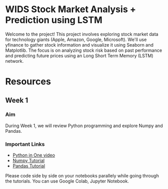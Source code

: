 # WIDS Stock Market Analysis + Prediction using LSTM

Welcome to the project! This project involves exploring stock market data for technology giants (Apple, Amazon, Google, Microsoft). We'll use yfinance to gather stock information and visualize it using Seaborn and Matplotlib. The focus is on analyzing stock risk based on past performance and predicting future prices using an Long Short Term Memory (LSTM) network.

# Resources 

## Week 1

### Aim
During Week 1, we will review Python programming and explore Numpy and Pandas.
### Important Links
* [Python in One video](https://www.youtube.com/watch?v=L5sZ6WgOnj0) <br/>
* [Numpy Tutorial](https://youtu.be/QUT1VHiLmmI) <br/>
* [Pandas Tutorial](https://www.youtube.com/watch?v=vmEHCJofslg&t=767s) <br/>

Please code side by side on your notebooks parallely while going through the tutorials. You can use Google Colab, Jupyter Notebook.
